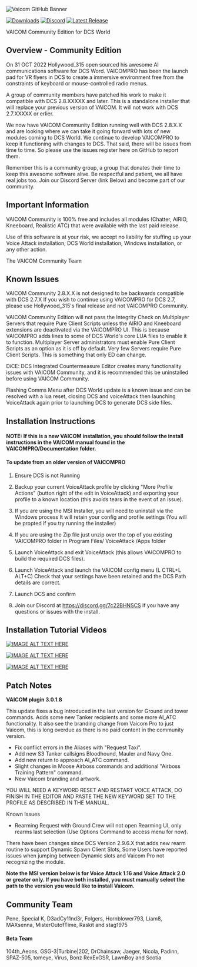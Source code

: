 
![Vaicom GitHub Banner](https://github.com/user-attachments/assets/f7522f44-efb5-427e-b99f-868a09429806)


[![Downloads](https://img.shields.io/github/downloads/Penecruz/VAICOMPRO-Community/total?logo=GitHub)](https://github.com/Penecruz/VAICOMPRO-Community/releases/latest)
[![Discord](https://img.shields.io/discord/736032844274728961?logo=Discord)](https://discord.gg/7c22BHNSCS)
[![Latest Release](https://img.shields.io/github/v/release/Penecruz/VAICOMPRO-Community?logo=GitHub)](https://github.com/Penecruz/VAICOMPRO-Community/releases/latest)

VAICOM Community Edition for DCS World

## Overview - Community Edition

On 31 OCT 2022 Hollywood_315 open sourced his awesome AI communications software for DCS Word. VAICOMPRO has been the launch pad for VR flyers in DCS to create a
immersive environment free from the constraints of keyboard or mouse-controlled radio menus.

A group of community members have patched his work to make it compatible with DCS 2.8.XXXXX and later. This is a standalone installer that will replace your previous version of VAICOM. It will not work with DCS 2.7.XXXXX or erlier.

We now have VAICOM Community Edition running well with DCS 2.8.X.X and are looking where we can take it going forward with lots of new modules coming to DCS World.
We continue to develop VAICOMPRO to keep it functioning with changes to DCS. That said, there will be issues from time to time. So please use the issues register here on GitHub to report them.

Remember this is a community group, a group that donates their time to keep this awesome software alive. Be respectful and patient, we all have real jobs too. Join our Discord Server (link Below) and become part of our community.

## Important Information

VAICOM Community is 100% free and includes all modules (Chatter, AIRIO, Kneeboard, Realistic ATC) that were available with the last paid release.

Use of this software is at your risk, we accept no liability for stuffing up your Voice Attack installation, DCS World installation, Windows installation, or any other action.

The VAICOM Community Team

## Known Issues

VAICOM Community 2.8.X.X is not designed to be backwards compatible with DCS 2.7.X If you wish to continue using VAICOMPRO for DCS 2.7, please use Hollywood_315's final release and not VAICOMPRO Community.

VAICOM Community Edition will not pass the Integrity Check on Multiplayer Servers that require Pure Client Scripts unless the AIRIO and Kneeboard extensions are deactivated via the VAICOMPRO UI.
This is because VAICOMPRO adds lines to some of DCS World's core LUA files to enable it to function. Multiplayer Server administrators must enable Pure Client Scripts as an option as it is off by default. Very few Servers require Pure Client Scripts. This is something that only ED can change.

DiCE: DCS Integrated Countermeasure Editor creates many functionality issues with VAICOM Community, and it is recommended this be uninstalled before using VAICOM Community.

Flashing Comms Menu after DCS World update is a known issue and can be resolved with a lua reset, closing DCS and voiceAttack then launching VoiceAttack again prior to launching DCS to generate DCS side files.

## Installation Instructions

#### NOTE: If this is a new VAICOM installation, you should follow the install instructions in the VAICOM manual found in the VAICOMPRO/Documentation folder.
	
#### To update from an older version of VAICOMPRO


1. Ensure DCS is not Running

2. Backup your current VoiceAttack profile by clicking "More Profile Actions" (button right of the edit in VoiceAttack) and exporting your profile to a known location (this avoids tears in the event of an issue).

3. If you are using the MSI Installer, you will need to uninstall via the Windows process It will retain your config and profile settings (You will be propted if you try running the installer)

4. If you are using the Zip file just unzip over the top of you existing VAICOMPRO folder in Program Files/ VoiceAttack /Apps folder

5. Launch VoiceAttack and exit VoiceAttack (this allows VAICOMPRO to build the required DCS files).
	
6. Launch VoiceAttack and launch the VAICOM config menu (L CTRL+L ALT+C) Check that your settings have been retained and the DCS Path details are correct.

7. Launch DCS and confirm 

8. Join our Discord at https://discord.gg/7c22BHNSCS if you have any questions or issues with the install.

## Installation Tutorial Videos

[![IMAGE ALT TEXT HERE](https://img.youtube.com/vi/-bbQf6cU2EM/0.jpg)](https://www.youtube.com/watch?v=-bbQf6cU2EM)

[![IMAGE ALT TEXT HERE](https://img.youtube.com/vi/NiP42guoKW0/0.jpg)](https://www.youtube.com/watch?v=NiP42guoKW0)

[![IMAGE ALT TEXT HERE](https://img.youtube.com/vi/TJjd0Pvccmk/0.jpg)](https://www.youtube.com/watch?v=TJjd0Pvccmk)


## Patch Notes


**VAICOM plugin 3.0.1.8**

This update fixes a bug Introduced in the last version for Ground and tower commands. Adds some new Tanker recipients and some more AI_ATC functionality. It also see the branding change from Vaicom Pro to just Vaicom, this is long overdue as there is no paid content in the community version.

-	Fix conflict errors in the Aliases with "Request Taxi".
-	Add new S3 Tanker callsigns Bloodhound, Mauler and Navy One.
-	Add new return to approach AI_ATC command.
-	Slight changes in Moose Airboss commands and additional "Airboss Training Pattern" command.
-	New Vaicom branding and artwork.


YOU WILL NEED A KEYWORD RESET AND RESTART VOICE ATTACK, DO FINISH IN THE EDITOR AND PASTE THE NEW KEYWORD SET TO THE PROFILE AS DESCRIBED IN THE MANUAL.

Known Issues

-	Rearming Request with Ground Crew will not open Rearming UI, only rearms last selection (Use Options Command to access menu for now).

There have been changes since DCS Version 2.9.6.X that adds new rearm routine to support
Dynamic Spawn Client Slots, Some Users have reported issues when jumping between Dynamic slots and Vaicom Pro not recognizing the module.

**Note the MSI version below is for Voice Attack 1.16 and Voice Attack 2.0 or greater only. If you have both installed, you must manually select the path to the version you would like to install Vaicom.**

## Community Team

Pene, Special K, D3adCy11nd3r, Folgers, Hornblower793, Liam8, MAXsenna, MisterOutofTime, Raskit and stag1975

#### Beta Team
104th_Aeons, GSG-3|Turbine|202, DrChainsaw, Jaeger, Nicola, Padinn, SPAZ-505, tomeye, Virus, Bonz RexExGSR, LawnBoy and Scotia

